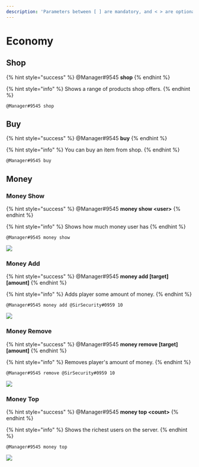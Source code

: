 ```yaml
---
description: 'Parameters between [ ] are mandatory, and < > are optional.'
---
```


# Economy

## Shop

{% hint style="success" %}
@Manager\#9545 **shop**
{% endhint %}

{% hint style="info" %}
Shows a range of products shop offers.
{% endhint %}

```text
@Manager#9545 shop
```

## Buy

{% hint style="success" %}
@Manager\#9545 **buy**
{% endhint %}

{% hint style="info" %}
You can buy an item from shop.
{% endhint %}

```text
@Manager#9545 buy
```

## Money

### Money Show

{% hint style="success" %}
@Manager\#9545 **money show &lt;user&gt;**
{% endhint %}

{% hint style="info" %}
Shows how much money user has
{% endhint %}

```text
@Manager#9545 money show
```

![](../.gitbook/assets/moneyshow.PNG)

### Money Add

{% hint style="success" %}
@Manager\#9545 **money add \[target\] \[amount\]**
{% endhint %}

{% hint style="info" %}
Adds player some amount of money.
{% endhint %}

```text
@Manager#9545 money add @SirSecurity#0959 10
```

![](../.gitbook/assets/moneyadd.PNG)

### Money Remove

{% hint style="success" %}
@Manager\#9545 **money remove \[target\] \[amount\]**
{% endhint %}

{% hint style="info" %}
Removes player's amount of money.
{% endhint %}

```text
@Manager#9545 remove @SirSecurity#0959 10
```

![](../.gitbook/assets/moneyremove.PNG)

### Money Top

{% hint style="success" %}
@Manager\#9545 **money top &lt;count&gt;**
{% endhint %}

{% hint style="info" %}
Shows the richest users on the server.
{% endhint %}

```text
@Manager#9545 money top
```

![](../.gitbook/assets/moneytop.PNG)

